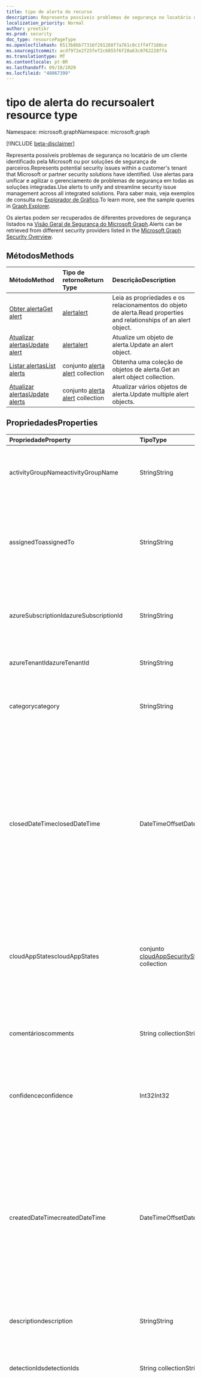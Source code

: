```yaml
---
title: tipo de alerta do recurso
description: Representa possíveis problemas de segurança no locatário de um cliente identificado pela Microsoft ou por soluções de segurança de parceiros. Use alertas para unificar e agilizar o gerenciamento de problemas de segurança em todas as soluções integradas. Para saber mais, veja exemplos de consulta no Explorador de Gráfico.
localization_priority: Normal
author: preetikr
ms.prod: security
doc_type: resourcePageType
ms.openlocfilehash: 6513b8bb77316f291268f7a761c0c1ff4f7160ce
ms.sourcegitcommit: acdf972e2f25fef2c6855f6f28a63c0762228ffa
ms.translationtype: MT
ms.contentlocale: pt-BR
ms.lasthandoff: 09/18/2020
ms.locfileid: "48067399"
---
```

# <a name="alert-resource-type"></a><span data-ttu-id="66b3a-105">tipo de alerta do recurso</span><span class="sxs-lookup"><span data-stu-id="66b3a-105">alert resource type</span></span>

<span data-ttu-id="66b3a-106">Namespace: microsoft.graph</span><span class="sxs-lookup"><span data-stu-id="66b3a-106">Namespace: microsoft.graph</span></span>

[!INCLUDE [beta-disclaimer](../../includes/beta-disclaimer.md)]

<span data-ttu-id="66b3a-107">Representa possíveis problemas de segurança no locatário de um cliente identificado pela Microsoft ou por soluções de segurança de parceiros.</span><span class="sxs-lookup"><span data-stu-id="66b3a-107">Represents potential security issues within a customer's tenant that Microsoft or partner security solutions have identified.</span></span> <span data-ttu-id="66b3a-108">Use alertas para unificar e agilizar o gerenciamento de problemas de segurança em todas as soluções integradas.</span><span class="sxs-lookup"><span data-stu-id="66b3a-108">Use alerts to unify and streamline security issue management across all integrated solutions.</span></span> <span data-ttu-id="66b3a-109">Para saber mais, veja exemplos de consulta no [Explorador de Gráfico](https://developer.microsoft.com/graph/graph-explorer).</span><span class="sxs-lookup"><span data-stu-id="66b3a-109">To learn more, see the sample queries in [Graph Explorer](https://developer.microsoft.com/graph/graph-explorer).</span></span>

<span data-ttu-id="66b3a-110">Os alertas podem ser recuperados de diferentes provedores de segurança listados na [Visão Geral de Segurança do Microsoft Graph](security-api-overview.md).</span><span class="sxs-lookup"><span data-stu-id="66b3a-110">Alerts can be retrieved from different security providers listed in the [Microsoft Graph Security Overview](security-api-overview.md).</span></span>

## <a name="methods"></a><span data-ttu-id="66b3a-111">Métodos</span><span class="sxs-lookup"><span data-stu-id="66b3a-111">Methods</span></span>

| <span data-ttu-id="66b3a-112">Método</span><span class="sxs-lookup"><span data-stu-id="66b3a-112">Method</span></span>   | <span data-ttu-id="66b3a-113">Tipo de retorno</span><span class="sxs-lookup"><span data-stu-id="66b3a-113">Return Type</span></span>|<span data-ttu-id="66b3a-114">Descrição</span><span class="sxs-lookup"><span data-stu-id="66b3a-114">Description</span></span>|
|:---------------|:--------|:----------|
|[<span data-ttu-id="66b3a-115">Obter alerta</span><span class="sxs-lookup"><span data-stu-id="66b3a-115">Get alert</span></span>](../api/alert-get.md) | [<span data-ttu-id="66b3a-116">alert</span><span class="sxs-lookup"><span data-stu-id="66b3a-116">alert</span></span>](alert.md) |<span data-ttu-id="66b3a-117">Leia as propriedades e os relacionamentos do objeto de alerta.</span><span class="sxs-lookup"><span data-stu-id="66b3a-117">Read properties and relationships of an alert object.</span></span>|
|[<span data-ttu-id="66b3a-118">Atualizar alertas</span><span class="sxs-lookup"><span data-stu-id="66b3a-118">Update alert</span></span>](../api/alert-update.md) | [<span data-ttu-id="66b3a-119">alert</span><span class="sxs-lookup"><span data-stu-id="66b3a-119">alert</span></span>](alert.md) |<span data-ttu-id="66b3a-120">Atualize um objeto de alerta.</span><span class="sxs-lookup"><span data-stu-id="66b3a-120">Update an alert object.</span></span> |
|[<span data-ttu-id="66b3a-121">Listar alertas</span><span class="sxs-lookup"><span data-stu-id="66b3a-121">List alerts</span></span>](../api/alert-list.md) | <span data-ttu-id="66b3a-122">conjunto [alerta](alert.md) </span><span class="sxs-lookup"><span data-stu-id="66b3a-122">[alert](alert.md) collection</span></span> |<span data-ttu-id="66b3a-123">Obtenha uma coleção de objetos de alerta.</span><span class="sxs-lookup"><span data-stu-id="66b3a-123">Get an alert object collection.</span></span>|
|[<span data-ttu-id="66b3a-124">Atualizar alertas</span><span class="sxs-lookup"><span data-stu-id="66b3a-124">Update alerts</span></span>](../api/alert-updatealerts.md)|<span data-ttu-id="66b3a-125">conjunto [alerta](alert.md) </span><span class="sxs-lookup"><span data-stu-id="66b3a-125">[alert](alert.md) collection</span></span>|<span data-ttu-id="66b3a-126">Atualizar vários objetos de alerta.</span><span class="sxs-lookup"><span data-stu-id="66b3a-126">Update multiple alert objects.</span></span>|

## <a name="properties"></a><span data-ttu-id="66b3a-127">Propriedades</span><span class="sxs-lookup"><span data-stu-id="66b3a-127">Properties</span></span>

| <span data-ttu-id="66b3a-128">Propriedade</span><span class="sxs-lookup"><span data-stu-id="66b3a-128">Property</span></span>   | <span data-ttu-id="66b3a-129">Tipo</span><span class="sxs-lookup"><span data-stu-id="66b3a-129">Type</span></span>|<span data-ttu-id="66b3a-130">Descrição</span><span class="sxs-lookup"><span data-stu-id="66b3a-130">Description</span></span>|
|:---------------|:--------|:----------|
|<span data-ttu-id="66b3a-131">activityGroupName</span><span class="sxs-lookup"><span data-stu-id="66b3a-131">activityGroupName</span></span>|<span data-ttu-id="66b3a-132">String</span><span class="sxs-lookup"><span data-stu-id="66b3a-132">String</span></span>|<span data-ttu-id="66b3a-133">Nome ou alias do grupo de atividades (invasor) a que este alerta é atribuído.</span><span class="sxs-lookup"><span data-stu-id="66b3a-133">Name or alias of the activity group (attacker) this alert is attributed to.</span></span>|
|<span data-ttu-id="66b3a-134">assignedTo</span><span class="sxs-lookup"><span data-stu-id="66b3a-134">assignedTo</span></span>|<span data-ttu-id="66b3a-135">String</span><span class="sxs-lookup"><span data-stu-id="66b3a-135">String</span></span>|<span data-ttu-id="66b3a-136">Nome do analista ao qual o alerta está atribuído para triagem, investigação ou remediação (suporta [atualização](../api/alert-update.md)).</span><span class="sxs-lookup"><span data-stu-id="66b3a-136">Name of the analyst the alert is assigned to for triage, investigation, or remediation (supports [update](../api/alert-update.md)).</span></span>|
|<span data-ttu-id="66b3a-137">azureSubscriptionId</span><span class="sxs-lookup"><span data-stu-id="66b3a-137">azureSubscriptionId</span></span>|<span data-ttu-id="66b3a-138">String</span><span class="sxs-lookup"><span data-stu-id="66b3a-138">String</span></span>|<span data-ttu-id="66b3a-139">ID da assinatura do Azure, presente se o alerta estiver relacionado a um recurso do Azure.</span><span class="sxs-lookup"><span data-stu-id="66b3a-139">Azure subscription ID, present if this alert is related to an Azure resource.</span></span>|
|<span data-ttu-id="66b3a-140">azureTenantId</span><span class="sxs-lookup"><span data-stu-id="66b3a-140">azureTenantId</span></span> |<span data-ttu-id="66b3a-141">String</span><span class="sxs-lookup"><span data-stu-id="66b3a-141">String</span></span>|<span data-ttu-id="66b3a-142">Locatário do Azure Active Directory.</span><span class="sxs-lookup"><span data-stu-id="66b3a-142">Azure Active Directory tenant ID.</span></span> <span data-ttu-id="66b3a-143">Obrigatório.</span><span class="sxs-lookup"><span data-stu-id="66b3a-143">Required.</span></span> |
|<span data-ttu-id="66b3a-144">category</span><span class="sxs-lookup"><span data-stu-id="66b3a-144">category</span></span>|<span data-ttu-id="66b3a-145">String</span><span class="sxs-lookup"><span data-stu-id="66b3a-145">String</span></span>|<span data-ttu-id="66b3a-146">Categoria de alerta (por exemplo, credentialTheft ransomware, etc.).</span><span class="sxs-lookup"><span data-stu-id="66b3a-146">Category of the alert (for example, credentialTheft, ransomware, etc.).</span></span>|
|<span data-ttu-id="66b3a-147">closedDateTime</span><span class="sxs-lookup"><span data-stu-id="66b3a-147">closedDateTime</span></span>|<span data-ttu-id="66b3a-148">DateTimeOffset</span><span class="sxs-lookup"><span data-stu-id="66b3a-148">DateTimeOffset</span></span>|<span data-ttu-id="66b3a-149">Tempo em que o alerta foi fechado.</span><span class="sxs-lookup"><span data-stu-id="66b3a-149">Time at which the alert was closed.</span></span> <span data-ttu-id="66b3a-150">O tipo Timestamp representa informações de data e hora usando o formato ISO 8601 e está sempre no horário UTC.</span><span class="sxs-lookup"><span data-stu-id="66b3a-150">The Timestamp type represents date and time information using ISO 8601 format and is always in UTC time.</span></span> <span data-ttu-id="66b3a-151">Por exemplo, meia-noite em UTC no dia 1º de janeiro de 2014 teria esta aparência: `'2014-01-01T00:00:00Z'` (suporta[atualização](../api/alert-update.md)).</span><span class="sxs-lookup"><span data-stu-id="66b3a-151">For example, midnight UTC on Jan 1, 2014 would look like this: `'2014-01-01T00:00:00Z'` (supports [update](../api/alert-update.md)).</span></span>|
|<span data-ttu-id="66b3a-152">cloudAppStates</span><span class="sxs-lookup"><span data-stu-id="66b3a-152">cloudAppStates</span></span>|<span data-ttu-id="66b3a-153">conjunto [cloudAppSecurityState](cloudappsecuritystate.md)</span><span class="sxs-lookup"><span data-stu-id="66b3a-153">[cloudAppSecurityState](cloudappsecuritystate.md) collection</span></span>|<span data-ttu-id="66b3a-154">Informações com estado relacionadas à segurança geradas pelo provedor sobre os aplicativos de nuvem relacionados a esse alerta.</span><span class="sxs-lookup"><span data-stu-id="66b3a-154">Security-related stateful information generated by the provider about the cloud application/s related to this alert.</span></span>|
|<span data-ttu-id="66b3a-155">comentários</span><span class="sxs-lookup"><span data-stu-id="66b3a-155">comments</span></span>|<span data-ttu-id="66b3a-156">String collection</span><span class="sxs-lookup"><span data-stu-id="66b3a-156">String collection</span></span>|<span data-ttu-id="66b3a-157">Comentários fornecidos pelo cliente no alerta (gerenciamento de alerta de cliente) (suporta [atualização](../api/alert-update.md)).</span><span class="sxs-lookup"><span data-stu-id="66b3a-157">Customer-provided comments on alert (for customer alert management) (supports [update](../api/alert-update.md)).</span></span>|
|<span data-ttu-id="66b3a-158">confidence</span><span class="sxs-lookup"><span data-stu-id="66b3a-158">confidence</span></span>|<span data-ttu-id="66b3a-159">Int32</span><span class="sxs-lookup"><span data-stu-id="66b3a-159">Int32</span></span>|<span data-ttu-id="66b3a-160">Confiança da lógica de detecção (porcentagem entre 1 e 100).</span><span class="sxs-lookup"><span data-stu-id="66b3a-160">Confidence of the detection logic (percentage between 1-100).</span></span>|
|<span data-ttu-id="66b3a-161">createdDateTime</span><span class="sxs-lookup"><span data-stu-id="66b3a-161">createdDateTime</span></span> |<span data-ttu-id="66b3a-162">DateTimeOffset</span><span class="sxs-lookup"><span data-stu-id="66b3a-162">DateTimeOffset</span></span>|<span data-ttu-id="66b3a-163">Hora em que o alerta foi criado pelo provedor de alerta.</span><span class="sxs-lookup"><span data-stu-id="66b3a-163">Time at which the alert was created by the alert provider.</span></span> <span data-ttu-id="66b3a-164">O tipo Timestamp representa informações de data e hora usando o formato ISO 8601 e está sempre no horário UTC.</span><span class="sxs-lookup"><span data-stu-id="66b3a-164">The Timestamp type represents date and time information using ISO 8601 format and is always in UTC time.</span></span> <span data-ttu-id="66b3a-165">Por exemplo, meia-noite em UTC no dia 1º de janeiro de 2014 teria esta aparência: `'2014-01-01T00:00:00Z'`.</span><span class="sxs-lookup"><span data-stu-id="66b3a-165">For example, midnight UTC on Jan 1, 2014 would look like this: `'2014-01-01T00:00:00Z'`.</span></span> <span data-ttu-id="66b3a-166">Obrigatório.</span><span class="sxs-lookup"><span data-stu-id="66b3a-166">Required.</span></span>|
|<span data-ttu-id="66b3a-167">description</span><span class="sxs-lookup"><span data-stu-id="66b3a-167">description</span></span>|<span data-ttu-id="66b3a-168">String</span><span class="sxs-lookup"><span data-stu-id="66b3a-168">String</span></span>|<span data-ttu-id="66b3a-169">Descrição de alerta.</span><span class="sxs-lookup"><span data-stu-id="66b3a-169">Alert description.</span></span>|
|<span data-ttu-id="66b3a-170">detectionIds</span><span class="sxs-lookup"><span data-stu-id="66b3a-170">detectionIds</span></span>|<span data-ttu-id="66b3a-171">String collection</span><span class="sxs-lookup"><span data-stu-id="66b3a-171">String collection</span></span>|<span data-ttu-id="66b3a-172">Conjunto de alertas relacionados a essa entidade de alerta (cada alerta é enviado ao SIEM como um registro separado).</span><span class="sxs-lookup"><span data-stu-id="66b3a-172">Set of alerts related to this alert entity (each alert is pushed to the SIEM as a separate record).</span></span>|
|<span data-ttu-id="66b3a-173">eventDateTime</span><span class="sxs-lookup"><span data-stu-id="66b3a-173">eventDateTime</span></span> |<span data-ttu-id="66b3a-174">DateTimeOffset</span><span class="sxs-lookup"><span data-stu-id="66b3a-174">DateTimeOffset</span></span>|<span data-ttu-id="66b3a-175">Tempo no qual o(s) evento(s) que serviu (serviram) como acionador(es) para gerar o alerta ocorreu.</span><span class="sxs-lookup"><span data-stu-id="66b3a-175">Time at which the event(s) that served as the trigger(s) to generate the alert occurred.</span></span> <span data-ttu-id="66b3a-176">O tipo Timestamp representa informações de data e hora usando o formato ISO 8601 e está sempre no horário UTC.</span><span class="sxs-lookup"><span data-stu-id="66b3a-176">The Timestamp type represents date and time information using ISO 8601 format and is always in UTC time.</span></span> <span data-ttu-id="66b3a-177">Por exemplo, meia-noite em UTC no dia 1º de janeiro de 2014 teria esta aparência: `'2014-01-01T00:00:00Z'`.</span><span class="sxs-lookup"><span data-stu-id="66b3a-177">For example, midnight UTC on Jan 1, 2014 would look like this: `'2014-01-01T00:00:00Z'`.</span></span> <span data-ttu-id="66b3a-178">Obrigatório.</span><span class="sxs-lookup"><span data-stu-id="66b3a-178">Required.</span></span>|
|<span data-ttu-id="66b3a-179">comentários</span><span class="sxs-lookup"><span data-stu-id="66b3a-179">feedback</span></span>|<span data-ttu-id="66b3a-180">alertFeedback</span><span class="sxs-lookup"><span data-stu-id="66b3a-180">alertFeedback</span></span>|<span data-ttu-id="66b3a-181">Comentários do analista no alerta.</span><span class="sxs-lookup"><span data-stu-id="66b3a-181">Analyst feedback on the alert.</span></span> <span data-ttu-id="66b3a-182">Os valores possíveis são: `unknown`, `truePositive`, `falsePositive`, `benignPositive`.</span><span class="sxs-lookup"><span data-stu-id="66b3a-182">Possible values are: `unknown`, `truePositive`, `falsePositive`, `benignPositive`.</span></span> <span data-ttu-id="66b3a-183">(suporta [atualização](../api/alert-update.md))</span><span class="sxs-lookup"><span data-stu-id="66b3a-183">(supports [update](../api/alert-update.md))</span></span>|
|<span data-ttu-id="66b3a-184">fileStates</span><span class="sxs-lookup"><span data-stu-id="66b3a-184">fileStates</span></span>|<span data-ttu-id="66b3a-185">[fileSecurityState](filesecuritystate.md)</span><span class="sxs-lookup"><span data-stu-id="66b3a-185">[fileSecurityState](filesecuritystate.md) collection</span></span>|<span data-ttu-id="66b3a-186">Informações com estado relacionadas à segurança geradas pelo provedor sobre os arquivos relacionados a esse alerta.</span><span class="sxs-lookup"><span data-stu-id="66b3a-186">Security-related stateful information generated by the provider about the file(s) related to this alert.</span></span>|
|<span data-ttu-id="66b3a-187">historyStates</span><span class="sxs-lookup"><span data-stu-id="66b3a-187">historyStates</span></span>|<span data-ttu-id="66b3a-188">coleção [alertHistoryState](alerthistorystate.md)</span><span class="sxs-lookup"><span data-stu-id="66b3a-188">[alertHistoryState](alerthistorystate.md) collection</span></span>| <span data-ttu-id="66b3a-189">Uma coleção de **alertHistoryStates** que consiste em um log de auditoria de todas as atualizações feitas em um alerta.</span><span class="sxs-lookup"><span data-stu-id="66b3a-189">A collection of **alertHistoryStates** comprising an audit log of all updates made to an alert.</span></span> |
|<span data-ttu-id="66b3a-190">hostStates</span><span class="sxs-lookup"><span data-stu-id="66b3a-190">hostStates</span></span>|<span data-ttu-id="66b3a-191">Conjunto [hostSecurityState](hostsecuritystate.md)</span><span class="sxs-lookup"><span data-stu-id="66b3a-191">[hostSecurityState](hostsecuritystate.md) collection</span></span>|<span data-ttu-id="66b3a-192">Informações com estado relacionadas à segurança geradas pelo provedor sobre o(s) host(s) relacionados a esse alerta.</span><span class="sxs-lookup"><span data-stu-id="66b3a-192">Security-related stateful information generated by the provider about the host(s) related to this alert.</span></span>|
|<span data-ttu-id="66b3a-193">id</span><span class="sxs-lookup"><span data-stu-id="66b3a-193">id</span></span> |<span data-ttu-id="66b3a-194">String</span><span class="sxs-lookup"><span data-stu-id="66b3a-194">String</span></span>|<span data-ttu-id="66b3a-195">Identificador GUID/exclusivo gerado pelo provedor.</span><span class="sxs-lookup"><span data-stu-id="66b3a-195">Provider-generated GUID/unique identifier.</span></span> <span data-ttu-id="66b3a-196">Somente leitura.</span><span class="sxs-lookup"><span data-stu-id="66b3a-196">Read-only.</span></span> <span data-ttu-id="66b3a-197">Obrigatório.</span><span class="sxs-lookup"><span data-stu-id="66b3a-197">Required.</span></span>|
|<span data-ttu-id="66b3a-198">incidentIds</span><span class="sxs-lookup"><span data-stu-id="66b3a-198">incidentIds</span></span>|<span data-ttu-id="66b3a-199">Coleção de cadeias de caracteres</span><span class="sxs-lookup"><span data-stu-id="66b3a-199">String collection</span></span>|<span data-ttu-id="66b3a-200">IDs de incidentes relacionados ao alerta atual.</span><span class="sxs-lookup"><span data-stu-id="66b3a-200">IDs of incidents related to current alert.</span></span>|
|<span data-ttu-id="66b3a-201">lastModifiedDateTime</span><span class="sxs-lookup"><span data-stu-id="66b3a-201">lastModifiedDateTime</span></span>|<span data-ttu-id="66b3a-202">DateTimeOffset</span><span class="sxs-lookup"><span data-stu-id="66b3a-202">DateTimeOffset</span></span>|<span data-ttu-id="66b3a-203">Hora na qual entidade alerta foi modificada pela última vez.</span><span class="sxs-lookup"><span data-stu-id="66b3a-203">Time at which the alert entity was last modified.</span></span> <span data-ttu-id="66b3a-204">O tipo Timestamp representa informações de data e hora usando o formato ISO 8601 e está sempre no horário UTC.</span><span class="sxs-lookup"><span data-stu-id="66b3a-204">The Timestamp type represents date and time information using ISO 8601 format and is always in UTC time.</span></span> <span data-ttu-id="66b3a-205">Por exemplo, meia-noite em UTC no dia 1º de janeiro de 2014 teria esta aparência: `'2014-01-01T00:00:00Z'`.</span><span class="sxs-lookup"><span data-stu-id="66b3a-205">For example, midnight UTC on Jan 1, 2014 would look like this: `'2014-01-01T00:00:00Z'`.</span></span>|
|<span data-ttu-id="66b3a-206">malwareStates</span><span class="sxs-lookup"><span data-stu-id="66b3a-206">malwareStates</span></span>|<span data-ttu-id="66b3a-207">conjunto [malwareState](malwarestate.md)</span><span class="sxs-lookup"><span data-stu-id="66b3a-207">[malwareState](malwarestate.md) collection</span></span>|<span data-ttu-id="66b3a-208">Inteligência contra ameaças referentes ao malware relacionado a esse alerta.</span><span class="sxs-lookup"><span data-stu-id="66b3a-208">Threat Intelligence pertaining to malware related to this alert.</span></span>|
|<span data-ttu-id="66b3a-209">networkConnections</span><span class="sxs-lookup"><span data-stu-id="66b3a-209">networkConnections</span></span>|<span data-ttu-id="66b3a-210">conjunto [networkConnection](networkconnection.md)</span><span class="sxs-lookup"><span data-stu-id="66b3a-210">[networkConnection](networkconnection.md) collection</span></span>|<span data-ttu-id="66b3a-211">Informações com estado relacionadas à segurança geradas pelo provedor sobre as conexões de rede relacionadas a esse alerta.</span><span class="sxs-lookup"><span data-stu-id="66b3a-211">Security-related stateful information generated by the provider about the network connection(s) related to this alert.</span></span>|
|<span data-ttu-id="66b3a-212">processos</span><span class="sxs-lookup"><span data-stu-id="66b3a-212">processes</span></span>|<span data-ttu-id="66b3a-213">conjunto [processo](process.md)</span><span class="sxs-lookup"><span data-stu-id="66b3a-213">[process](process.md) collection</span></span>|<span data-ttu-id="66b3a-214">Informações com estado relacionadas à segurança geradas pelo provedor sobre o processo ou processos relacionados a esse alerta.</span><span class="sxs-lookup"><span data-stu-id="66b3a-214">Security-related stateful information generated by the provider about the process or processes related to this alert.</span></span>|
|<span data-ttu-id="66b3a-215">recommendedActions</span><span class="sxs-lookup"><span data-stu-id="66b3a-215">recommendedActions</span></span>|<span data-ttu-id="66b3a-216">String collection</span><span class="sxs-lookup"><span data-stu-id="66b3a-216">String collection</span></span>|<span data-ttu-id="66b3a-217">Ações recomendadas pelo provedor/fornecedor a serem tomadas como resultado do alerta (por exemplo, isolar máquina, enforce2FA, host de imagem de imagem).</span><span class="sxs-lookup"><span data-stu-id="66b3a-217">Vendor/provider recommended action(s) to take as a result of the alert (for example, isolate machine, enforce2FA, reimage host).</span></span>|
|<span data-ttu-id="66b3a-218">registryKeyStates</span><span class="sxs-lookup"><span data-stu-id="66b3a-218">registryKeyStates</span></span>|<span data-ttu-id="66b3a-219">conjunto [registryKeyState](registrykeystate.md)</span><span class="sxs-lookup"><span data-stu-id="66b3a-219">[registryKeyState](registrykeystate.md) collection</span></span>|<span data-ttu-id="66b3a-220">Informações com estado relacionadas à segurança geradas pelo provedor sobre as chaves de registro relacionadas a esse alerta.</span><span class="sxs-lookup"><span data-stu-id="66b3a-220">Security-related stateful information generated by the provider about the registry keys related to this alert.</span></span>|
|<span data-ttu-id="66b3a-221">securityResources</span><span class="sxs-lookup"><span data-stu-id="66b3a-221">securityResources</span></span>|<span data-ttu-id="66b3a-222">coleção [securityResource](securityResource.md)</span><span class="sxs-lookup"><span data-stu-id="66b3a-222">[securityResource](securityResource.md) collection</span></span>|<span data-ttu-id="66b3a-223">Recursos relacionados ao alerta atual.</span><span class="sxs-lookup"><span data-stu-id="66b3a-223">Resources related to current alert.</span></span> <span data-ttu-id="66b3a-224">Por exemplo, para alguns alertas, isso pode ter o valor de recurso do Azure.</span><span class="sxs-lookup"><span data-stu-id="66b3a-224">For example, for some alerts this can have the Azure Resource value.</span></span>|
|<span data-ttu-id="66b3a-225">severity</span><span class="sxs-lookup"><span data-stu-id="66b3a-225">severity</span></span> |<span data-ttu-id="66b3a-226">alertSeverity</span><span class="sxs-lookup"><span data-stu-id="66b3a-226">alertSeverity</span></span>|<span data-ttu-id="66b3a-227">Gravidade de alerta, definida pelo provedor/fornecedor.</span><span class="sxs-lookup"><span data-stu-id="66b3a-227">Alert severity - set by vendor/provider.</span></span> <span data-ttu-id="66b3a-228">Os valores possíveis são: `unknown`, `informational`, `low`, `medium`, `high`.</span><span class="sxs-lookup"><span data-stu-id="66b3a-228">Possible values are: `unknown`, `informational`, `low`, `medium`, `high`.</span></span> <span data-ttu-id="66b3a-229">Obrigatório.</span><span class="sxs-lookup"><span data-stu-id="66b3a-229">Required.</span></span>|
|<span data-ttu-id="66b3a-230">sourceMaterials</span><span class="sxs-lookup"><span data-stu-id="66b3a-230">sourceMaterials</span></span>|<span data-ttu-id="66b3a-231">String collection</span><span class="sxs-lookup"><span data-stu-id="66b3a-231">String collection</span></span>|<span data-ttu-id="66b3a-232">Hiperlinks (URIs) para o material de origem relacionado ao alerta, por exemplo, a interface do usuário do provedor para alertas ou pesquisa de log, etc.</span><span class="sxs-lookup"><span data-stu-id="66b3a-232">Hyperlinks (URIs) to the source material related to the alert, for example, provider's user interface for alerts or log search, etc.</span></span>|
|<span data-ttu-id="66b3a-233">status</span><span class="sxs-lookup"><span data-stu-id="66b3a-233">status</span></span> |<span data-ttu-id="66b3a-234">alertStatus</span><span class="sxs-lookup"><span data-stu-id="66b3a-234">alertStatus</span></span>|<span data-ttu-id="66b3a-235">Status de alerta de ciclo de vida (estágio).</span><span class="sxs-lookup"><span data-stu-id="66b3a-235">Alert lifecycle status (stage).</span></span> <span data-ttu-id="66b3a-236">Os valores possíveis são: `unknown`, `newAlert`, `inProgress`, `resolved`.</span><span class="sxs-lookup"><span data-stu-id="66b3a-236">Possible values are: `unknown`, `newAlert`, `inProgress`, `resolved`.</span></span> <span data-ttu-id="66b3a-237">(suporta [atualização](../api/alert-update.md)).</span><span class="sxs-lookup"><span data-stu-id="66b3a-237">(supports [update](../api/alert-update.md)).</span></span> <span data-ttu-id="66b3a-238">Obrigatório.</span><span class="sxs-lookup"><span data-stu-id="66b3a-238">Required.</span></span>|
|<span data-ttu-id="66b3a-239">marcações</span><span class="sxs-lookup"><span data-stu-id="66b3a-239">tags</span></span>|<span data-ttu-id="66b3a-240">String collection</span><span class="sxs-lookup"><span data-stu-id="66b3a-240">String collection</span></span>|<span data-ttu-id="66b3a-241">Etiquetas definidas pelo usuário que podem ser aplicadas a um alerta e podem servir como condições de filtro (por exemplo, "HVA", "SAW", etc.) (suporta [atualização](../api/alert-update.md)).</span><span class="sxs-lookup"><span data-stu-id="66b3a-241">User-definable labels that can be applied to an alert and can serve as filter conditions (for example "HVA", "SAW", etc.) (supports [update](../api/alert-update.md)).</span></span>|
|<span data-ttu-id="66b3a-242">title</span><span class="sxs-lookup"><span data-stu-id="66b3a-242">title</span></span> |<span data-ttu-id="66b3a-243">String</span><span class="sxs-lookup"><span data-stu-id="66b3a-243">String</span></span>|<span data-ttu-id="66b3a-244">Título do alerta.</span><span class="sxs-lookup"><span data-stu-id="66b3a-244">Alert title.</span></span> <span data-ttu-id="66b3a-245">Obrigatório.</span><span class="sxs-lookup"><span data-stu-id="66b3a-245">Required.</span></span>|
|<span data-ttu-id="66b3a-246">gatilhos</span><span class="sxs-lookup"><span data-stu-id="66b3a-246">triggers</span></span>|<span data-ttu-id="66b3a-247">Conjunto [alertTrigger](alerttrigger.md)</span><span class="sxs-lookup"><span data-stu-id="66b3a-247">[alertTrigger](alerttrigger.md) collection</span></span>|<span data-ttu-id="66b3a-248">Informações de segurança sobre propriedades específicas que dispararam o alerta (Propriedades aparecendo no alerta).</span><span class="sxs-lookup"><span data-stu-id="66b3a-248">Security-related information about the specific properties that triggered the alert (properties appearing in the alert).</span></span> <span data-ttu-id="66b3a-249">Os alertas podem conter informações sobre vários usuários hosts, arquivos, endereços ip.</span><span class="sxs-lookup"><span data-stu-id="66b3a-249">Alerts might contain information about multiple users, hosts, files, ip addresses.</span></span> <span data-ttu-id="66b3a-250">Este campo indica quais propriedades acionaram a geração de alertas.</span><span class="sxs-lookup"><span data-stu-id="66b3a-250">This field indicates which properties triggered the alert generation.</span></span>|
|<span data-ttu-id="66b3a-251">userStates</span><span class="sxs-lookup"><span data-stu-id="66b3a-251">userStates</span></span>|<span data-ttu-id="66b3a-252">Conjunto [userSecurityState](usersecuritystate.md)</span><span class="sxs-lookup"><span data-stu-id="66b3a-252">[userSecurityState](usersecuritystate.md) collection</span></span>|<span data-ttu-id="66b3a-253">Informações com estado relacionadas à segurança geradas pelo provedor sobre as contas de usuários relacionadas a esse alerta.</span><span class="sxs-lookup"><span data-stu-id="66b3a-253">Security-related stateful information generated by the provider about the user accounts related to this alert.</span></span>|
|<span data-ttu-id="66b3a-254">vendorInformation</span><span class="sxs-lookup"><span data-stu-id="66b3a-254">vendorInformation</span></span> |[<span data-ttu-id="66b3a-255">securityVendorInformation</span><span class="sxs-lookup"><span data-stu-id="66b3a-255">securityVendorInformation</span></span>](securityvendorinformation.md)|<span data-ttu-id="66b3a-256">Tipo complexo que contém detalhes sobre o fornecedor, provedor e subprovedor de produtos / serviços de segurança (por exemplo, fornecedor = Microsoft; provedor = Windows Defender ATP; subProvedor = AppLocker).</span><span class="sxs-lookup"><span data-stu-id="66b3a-256">Complex type containing details about the security product/service vendor, provider, and subprovider (for example, vendor=Microsoft; provider=Windows Defender ATP; subProvider=AppLocker).</span></span> <span data-ttu-id="66b3a-257">Obrigatório.</span><span class="sxs-lookup"><span data-stu-id="66b3a-257">Required.</span></span>|
|<span data-ttu-id="66b3a-258">vulnerabilityStates</span><span class="sxs-lookup"><span data-stu-id="66b3a-258">vulnerabilityStates</span></span>|<span data-ttu-id="66b3a-259">conjunto [vulnerabilityState](vulnerabilitystate.md)</span><span class="sxs-lookup"><span data-stu-id="66b3a-259">[vulnerabilityState](vulnerabilitystate.md) collection</span></span>|<span data-ttu-id="66b3a-260">Inteligência de ameaças referente a uma ou mais vulnerabilidades relacionadas a este alerta.</span><span class="sxs-lookup"><span data-stu-id="66b3a-260">Threat intelligence pertaining to one or more vulnerabilities related to this alert.</span></span>|

## <a name="relationships"></a><span data-ttu-id="66b3a-261">Relações</span><span class="sxs-lookup"><span data-stu-id="66b3a-261">Relationships</span></span>

<span data-ttu-id="66b3a-262">Nenhum</span><span class="sxs-lookup"><span data-stu-id="66b3a-262">None.</span></span>

## <a name="json-representation"></a><span data-ttu-id="66b3a-263">Representação JSON</span><span class="sxs-lookup"><span data-stu-id="66b3a-263">JSON representation</span></span>

<span data-ttu-id="66b3a-264">Veja a seguir uma representação JSON do recurso.</span><span class="sxs-lookup"><span data-stu-id="66b3a-264">The following is a JSON representation of the resource.</span></span>

<!-- {
  "blockType": "resource",
  "optionalProperties": [

  ],
  "@odata.type": "microsoft.graph.alert"
}-->

```json
{
  "activityGroupName": "String",
  "assignedTo": "String",
  "azureSubscriptionId": "String",
  "azureTenantId": "String",
  "category": "String",
  "closedDateTime": "String (timestamp)",
  "cloudAppStates": [{"@odata.type": "microsoft.graph.cloudAppSecurityState"}],
  "comments": ["String"],
  "confidence": 1024,
  "createdDateTime": "String (timestamp)",
  "description": "String",
  "detectionIds": ["String"],
  "eventDateTime": "String (timestamp)",
  "feedback": "@odata.type: microsoft.graph.alertFeedback",
  "fileStates": [{"@odata.type": "microsoft.graph.fileSecurityState"}],
  "historyStates": [{"@odata.type": "microsoft.graph.alertHistoryState"}],
  "hostStates": [{"@odata.type": "microsoft.graph.hostSecurityState"}],
  "id": "String (identifier)",
  "incidentIds": ["String"],
  "lastModifiedDateTime": "String (timestamp)",
  "malwareStates": [{"@odata.type": "microsoft.graph.malwareState"}],
  "networkConnections": [{"@odata.type": "microsoft.graph.networkConnection"}],
  "processes": [{"@odata.type": "microsoft.graph.process"}],
  "recommendedActions": ["String"],
  "registryKeyStates": [{"@odata.type": "microsoft.graph.registryKeyState"}],
  "securityResources": [{"@odata.type": "microsoft.graph.securityResource"}],
  "severity": "@odata.type: microsoft.graph.alertSeverity",
  "sourceMaterials": ["String"],
  "status": "@odata.type: microsoft.graph.alertStatus",
  "tags": ["String"],
  "title": "String",
  "triggers": [{"@odata.type": "microsoft.graph.alertTrigger"}],
  "userStates": [{"@odata.type": "microsoft.graph.userSecurityState"}],
  "vendorInformation": {"@odata.type": "microsoft.graph.securityVendorInformation"},
  "vulnerabilityStates": [{"@odata.type": "microsoft.graph.vulnerabilityState"}]
}

```

<!-- uuid: 8fcb5dbc-d5aa-4681-8e31-b001d5168d79
2015-10-25 14:57:30 UTC -->
<!--
{
  "type": "#page.annotation",
  "description": "alert resource",
  "keywords": "",
  "section": "documentation",
  "tocPath": "",
  "suppressions": []
}
-->


